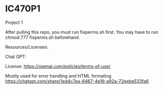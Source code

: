 # IC470P1
Project 1

After pulling this repo, you must run fixperms.sh first. You may have to run chmod 777 fixperms.sh beforehand.



Resources/Licenses:

Chat GPT:

License:
https://openai.com/policies/terms-of-use/


Mostly used for error handling and HTML formating
https://chatgpt.com/share/1ed4c7ea-6467-4e19-a92a-72eebe533fa6
